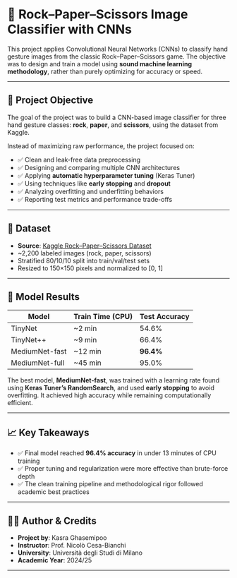 # 🧠 Rock–Paper–Scissors Image Classifier with CNNs

This project applies Convolutional Neural Networks (CNNs) to classify hand gesture images from the classic Rock–Paper–Scissors game. The objective was to design and train a model using **sound machine learning methodology**, rather than purely optimizing for accuracy or speed.

---

## 🎯 Project Objective

The goal of the project was to build a CNN-based image classifier for three hand gesture classes: **rock**, **paper**, and **scissors**, using the dataset from Kaggle.

Instead of maximizing raw performance, the project focused on:

- ✅ Clean and leak-free data preprocessing  
- ✅ Designing and comparing multiple CNN architectures  
- ✅ Applying **automatic hyperparameter tuning** (Keras Tuner)  
- ✅ Using techniques like **early stopping** and **dropout**  
- ✅ Analyzing overfitting and underfitting behaviors  
- ✅ Reporting test metrics and performance trade-offs

---

## 🧪 Dataset

- **Source**: [Kaggle Rock–Paper–Scissors Dataset](https://www.kaggle.com/datasets/drgfreeman/rockpaperscissors)
- ~2,200 labeled images (rock, paper, scissors)
- Stratified 80/10/10 split into train/val/test sets
- Resized to 150×150 pixels and normalized to [0, 1]

---

## 🧠 Model Results

| Model          | Train Time (CPU) | Test Accuracy |
|----------------|------------------|---------------|
| TinyNet        | ~2 min           | 54.6%         |
| TinyNet++      | ~9 min           | 66.4%         |
| MediumNet-fast | ~12 min          | **96.4%**     |
| MediumNet-full | ~45 min          | 95.0%         |

The best model, **MediumNet-fast**, was trained with a learning rate found using **Keras Tuner’s RandomSearch**, and used **early stopping** to avoid overfitting. It achieved high accuracy while remaining computationally efficient.

---

## 📈 Key Takeaways

- ✅ Final model reached **96.4% accuracy** in under 13 minutes of CPU training  
- ✅ Proper tuning and regularization were more effective than brute-force depth  
- ✅ The clean training pipeline and methodological rigor followed academic best practices

---

## 👨‍🎓 Author & Credits

- **Project by**: Kasra Ghasemipoo  
- **Instructor**: Prof. Nicolò Cesa-Bianchi  
- **University**: Università degli Studi di Milano  
- **Academic Year**: 2024/25

---

